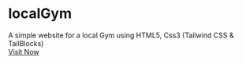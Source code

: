 # localGym
A simple website for a local Gym using HTML5, Css3 (Tailwind CSS & TailBlocks)
<br>
<a href="https://mrinnnmoy.github.io/localGym/">Visit Now</a>
